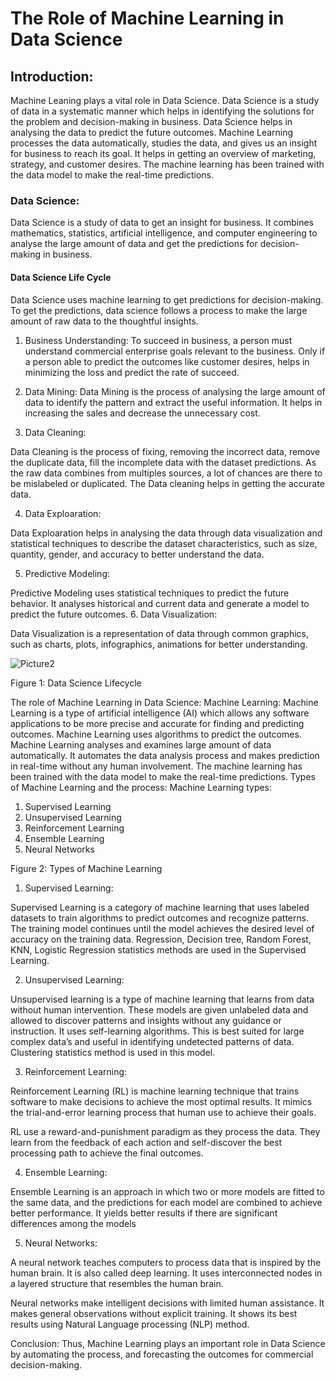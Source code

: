 # The Role of Machine Learning in Data Science 
## Introduction:
Machine Leaning plays a vital role in Data Science. Data Science is a study of data in a systematic manner which helps in identifying the solutions for the problem and decision-making in business. Data Science helps in analysing the data to predict the future outcomes. 
Machine Learning processes the data automatically, studies the data, and gives us an insight for business to reach its goal. It helps in getting an overview of marketing, strategy, and customer desires. The machine learning has been trained with the data model to make the real-time predictions.
### Data Science: 
Data Science is a study of data to get an insight for business. It combines mathematics, statistics, artificial intelligence, and computer engineering to analyse the large amount of data and get the predictions for decision-making in business.
#### Data Science Life Cycle
Data Science uses machine learning to get predictions for decision-making. To get the predictions, data science follows a process to make the large amount of raw data to the thoughtful insights.
1.	Business Understanding:
To succeed in business, a person must understand commercial enterprise goals relevant to the business. Only if a person able to predict the outcomes like customer desires, helps in minimizing the loss and predict the rate of succeed. 
2.	Data Mining:
Data Mining is the process of analysing the large amount of data to identify the pattern and extract the useful information. It helps in increasing the sales and decrease the unnecessary cost.

3.	Data Cleaning:

Data Cleaning is the process of fixing, removing the incorrect data, remove the duplicate data, fill the incomplete data with the dataset predictions. As the raw data combines from multiples sources, a lot of chances are there to be mislabeled or duplicated. The Data cleaning helps in getting the accurate data.

4.	Data Exploaration:

Data Exploaration helps in analysing the data through data visualization and statistical techniques to describe the dataset characteristics, such as size, quantity, gender, and accuracy to better understand the data. 

5.	Predictive Modeling:

Predictive Modeling uses statistical techniques to predict the future behavior. It analyses historical and current data and generate a model to predict the future outcomes.
6.	Data Visualization:

Data Visualization is a representation of data through common graphics, such as charts, plots, infographics, animations for better understanding.
 
![Picture2](https://github.com/CynthiaPaulraj/User-Manual/assets/106270841/e0332573-7d26-464a-93bf-66aba082b88f)

Figure 1: Data Science Lifecycle

The role of Machine Learning in Data Science:
Machine Learning:
Machine Learning is a type of artificial intelligence (AI) which allows any software applications to be more precise and accurate for finding and predicting outcomes. Machine Learning uses algorithms to predict the outcomes.
Machine Learning analyses and examines large amount of data automatically. It automates the data analysis process and makes prediction in real-time without any human involvement. The machine learning has been trained with the data model to make the real-time predictions.
Types of Machine Learning and the process:
Machine Learning types:
1.	Supervised Learning
2.	Unsupervised Learning
3.	Reinforcement Learning
4.	Ensemble Learning
5.	Neural Networks
 
Figure 2: Types of Machine Learning



1.	Supervised Learning:

Supervised Learning is a category of machine learning that uses labeled datasets to train algorithms to predict outcomes and recognize patterns.  The training model continues until the model achieves the desired level of accuracy on the training data.  Regression, Decision tree, Random Forest, KNN, Logistic Regression statistics methods are used in the Supervised Learning.

2.	Unsupervised Learning:

Unsupervised learning is a type of machine learning that learns from data without human intervention. These models are given unlabeled data and allowed to discover patterns and insights without any guidance or instruction. It uses self-learning algorithms. This is best suited for large complex data’s and useful in identifying undetected patterns of data. Clustering statistics method is used in this model.

3.	Reinforcement Learning:

Reinforcement Learning (RL) is machine learning technique that trains software to make decisions to achieve the most optimal results. It mimics the trial-and-error learning process that human use to achieve their goals.

RL use a reward-and-punishment paradigm as they process the data. They learn from the feedback of each action and self-discover the best processing path to achieve the final outcomes.

4.	Ensemble Learning:

Ensemble Learning is an approach in which two or more models are fitted to the same data, and the predictions for each model are combined to achieve better performance. It yields better results if there are significant differences among the models

5.	Neural Networks:

A neural network teaches computers to process data that is inspired by the human brain. It is also called deep learning. It uses interconnected nodes in a layered structure that resembles the human brain.

Neural networks make intelligent decisions with limited human assistance. It makes general observations without explicit training. It shows its best results using Natural Language processing (NLP) method.

Conclusion:
Thus, Machine Learning plays an important role in Data Science by automating the process, and forecasting the outcomes for commercial decision-making. 

